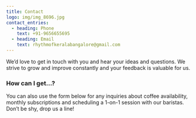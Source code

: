 ```yaml
---
title: Contact
logo: img/img_8696.jpg
contact_entries:
  - heading: Phone
    text: +91-9656655695
  - heading: Email
    text: rhythmofkeralabangalore@gmail.com
---
```


We’d love to get in touch with you and hear your ideas and
questions. We strive to grow and improve constantly and your feedback
is valuable for us.

<h3 class="f4 b lh-title mb2">How can I get…?</h3>

You can also use the form below for any inquiries about coffee
availability, monthly subscriptions and scheduling a 1-on-1 session
with our baristas. Don’t be shy, drop us a line!
